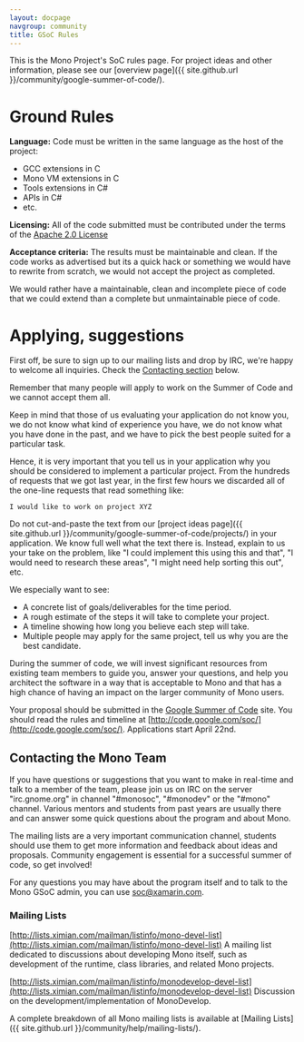```yaml
---
layout: docpage
navgroup: community
title: GSoC Rules
---
```


This is the Mono Project's SoC rules page. For project ideas and other information, please see our [overview page]({{ site.github.url }}/community/google-summer-of-code/).

Ground Rules
============

**Language:** Code must be written in the same language as the host of the project:

-   GCC extensions in C
-   Mono VM extensions in C
-   Tools extensions in C\#
-   APIs in C\#
-   etc.

**Licensing:** All of the code submitted must be contributed under the terms of the [Apache 2.0 License](http://www.apache.org/licenses/LICENSE-2.0.html)

**Acceptance criteria:** The results must be maintainable and clean. If the code works as advertised but its a quick hack or something we would have to rewrite from scratch, we would not accept the project as completed.

We would rather have a maintainable, clean and incomplete piece of code that we could extend than a complete but unmaintainable piece of code.

Applying, suggestions
=====================

First off, be sure to sign up to our mailing lists and drop by IRC, we're happy to welcome all inquiries. Check the [Contacting section](#contacting-the-mono-team) below.

Remember that many people will apply to work on the Summer of Code and we cannot accept them all.

Keep in mind that those of us evaluating your application do not know you, we do not know what kind of experience you have, we do not know what you have done in the past, and we have to pick the best people suited for a particular task.

Hence, it is very important that you tell us in your application why you should be considered to implement a particular project. From the hundreds of requests that we got last year, in the first few hours we discarded all of the one-line requests that read something like:

    I would like to work on project XYZ

Do not cut-and-paste the text from our [project ideas page]({{ site.github.url }}/community/google-summer-of-code/projects/) in your application. We know full well what the text there is. Instead, explain to us your take on the problem, like "I could implement this using this and that", "I would need to research these areas", "I might need help sorting this out", etc.

We especially want to see:

-   A concrete list of goals/deliverables for the time period.
-   A rough estimate of the steps it will take to complete your project.
-   A timeline showing how long you believe each step will take.
-   Multiple people may apply for the same project, tell us why you are the best candidate.

During the summer of code, we will invest significant resources from existing team members to guide you, answer your questions, and help you architect the software in a way that is acceptable to Mono and that has a high chance of having an impact on the larger community of Mono users.

Your proposal should be submitted in the [Google Summer of Code](https://www.google-melange.com/gsoc/org2/google/gsoc2014/mono) site. You should read the rules and timeline at [http://code.google.com/soc/](http://code.google.com/soc/). Applications start April 22nd.

Contacting the Mono Team
------------------------

If you have questions or suggestions that you want to make in real-time and talk to a member of the team, please join us on IRC on the server "irc.gnome.org" in channel "\#monosoc", "\#monodev" or the "\#mono" channel. Various mentors and students from past years are usually there and can answer some quick questions about the program and about Mono.

The mailing lists are a very important communication channel, students should use them to get more information and feedback about ideas and proposals. Community engagement is essential for a successful summer of code, so get involved!

For any questions you may have about the program itself and to talk to the Mono GSoC admin, you can use [soc@xamarin.com](mailto:soc@xamarin.com).

### Mailing Lists

[http://lists.ximian.com/mailman/listinfo/mono-devel-list](http://lists.ximian.com/mailman/listinfo/mono-devel-list) A mailing list dedicated to discussions about developing Mono itself, such as development of the runtime, class libraries, and related Mono projects.

[http://lists.ximian.com/mailman/listinfo/monodevelop-devel-list](http://lists.ximian.com/mailman/listinfo/monodevelop-devel-list) Discussion on the development/implementation of MonoDevelop.

A complete breakdown of all Mono mailing lists is available at [Mailing Lists]({{ site.github.url }}/community/help/mailing-lists/).

